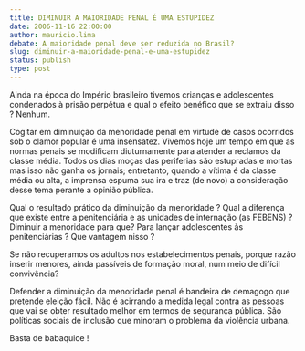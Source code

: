 ```yaml
---
title: DIMINUIR A MAIORIDADE PENAL É UMA ESTUPIDEZ
date: 2006-11-16 22:00:00
author: mauricio.lima
debate: A maioridade penal deve ser reduzida no Brasil?
slug: diminuir-a-maioridade-penal-e-uma-estupidez
status: publish 
type: post
---
```


  

  

  

Ainda na época do Império brasileiro tivemos crianças e adolescentes condenados à prisão perpétua e qual o efeito benéfico que se extraiu disso ? Nenhum.  

Cogitar em diminuição da menoridade penal em virtude de casos ocorridos sob o clamor popular é uma insensatez. Vivemos hoje um tempo em que as normas penais se modificam diuturnamente para atender a reclamos da classe média. Todos os dias moças das periferias são estupradas e mortas mas isso não ganha os jornais; entretanto, quando a vítima é da classe média ou alta, a imprensa espuma sua ira e traz (de novo) a consideração desse tema perante a opinião pública.  

Qual o resultado prático da diminuição da menoridade ? Qual a diferença que existe entre a penitenciária e as unidades de internação (as FEBENS) ? Diminuir a menoridade para que? Para lançar adolescentes às penitenciárias ? Que vantagem nisso ?  

Se não recuperamos os adultos nos estabelecimentos penais, porque razão inserir menores, ainda passíveis de formação moral, num meio de difícil convivência?  

Defender a diminuição da menoridade penal é bandeira de demagogo que pretende eleição fácil. Não é acirrando a medida legal contra as pessoas que vai se obter resultado melhor em termos de segurança pública. São políticas sociais de inclusão que minoram o problema da violência urbana.  

Basta de babaquice !
